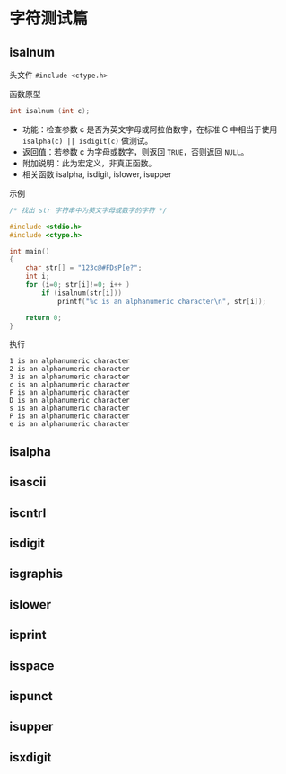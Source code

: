 字符测试篇
=============================================

isalnum
---------------------------------------------

头文件 `#include <ctype.h>`

函数原型

```c
int isalnum (int c);
```

- 功能：检查参数 c 是否为英文字母或阿拉伯数字，在标准 C 中相当于使用 `isalpha(c) || isdigit(c)` 做测试。
- 返回值：若参数 c 为字母或数字，则返回 `TRUE`，否则返回 `NULL`。
- 附加说明：此为宏定义，非真正函数。
- 相关函数 isalpha, isdigit, islower, isupper

示例


```c
/* 找出 str 字符串中为英文字母或数字的字符 */

#include <stdio.h>
#include <ctype.h>

int main()
{
    char str[] = "123c@#FDsP[e?";
    int i;
    for (i=0; str[i]!=0; i++ )
        if (isalnum(str[i])) 
            printf("%c is an alphanumeric character\n", str[i]);

    return 0;
}
```

执行

```shell
1 is an alphanumeric character
2 is an alphanumeric character
3 is an alphanumeric character
c is an alphanumeric character
F is an alphanumeric character
D is an alphanumeric character
s is an alphanumeric character
P is an alphanumeric character
e is an alphanumeric character
```

isalpha
---------------------------------------------

isascii
---------------------------------------------

iscntrl
---------------------------------------------

isdigit
---------------------------------------------

isgraphis
---------------------------------------------

islower
---------------------------------------------

isprint
---------------------------------------------

isspace
---------------------------------------------

ispunct
---------------------------------------------

isupper
---------------------------------------------

isxdigit
---------------------------------------------
